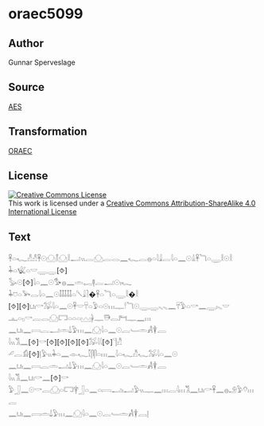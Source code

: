# oraec5099

## Author

Gunnar Sperveslage

## Source

[AES](https://github.com/simondschweitzer/aes)

## Transformation

[ORAEC](https://oraec.github.io/)

## License

<a rel="license" href="http://creativecommons.org/licenses/by-sa/4.0/"><img alt="Creative Commons License" style="border-width:0" src="https://i.creativecommons.org/l/by-sa/4.0/88x31.png" /></a><br />This work is licensed under a <a rel="license" href="http://creativecommons.org/licenses/by-sa/4.0/">Creative Commons Attribution-ShareAlike 4.0 International License</a>

## Text

𓋹𓏏𓆑𓀭𓀭𓋹𓇳𓈌𓋾𓈌𓎛𓂝𓏭𓐛𓈌𓐛𓂋𓈖𓆑𓐛𓐍𓏏𓇋𓇍𓐛𓇋𓏏𓈖𓇳𓏙𓋹𓆓𓏏𓇾𓎛𓇳𓎛<br>
𓇓𓏏𓆤𓏏𓎟𓇾𓇾[⯑]<br>
𓅭𓇳[⯑]𓇋𓏏𓈖𓇳𓅜𓐍𓈖𓏛𓉻𓊢𓐛𓂝𓇳𓏤𓆑<br>
𓇓𓈞𓏏𓅨𓂋𓇋𓏏𓈖𓇳𓄤𓄤𓄤𓄤𓄤𓏏𓌈𓇍𓍘�𓋹𓏏𓆓𓏏𓇾𓎛�𓎛<br>
[⯑][⯑]𓂓𓏤𓎡𓅮𓇋𓏏𓈖𓇳𓋹𓎟𓄜𓏏𓅱𓏏𓇳𓏥𓊃𓎗𓆓𓇳𓇾𓇾𓈅𓈅𓈖𓄜𓅱𓏏𓎡𓈖𓇾𓏤𓈅𓎟<br>
𓊵𓏏𓊪𓎡𓐛𓂋𓈌𓉐𓏏𓏏𓏏𓈉𓋀𓊃𓇥𓂋𓁀𓊃𓈖𓏥<br>
𓈖𓂓𓏤𓈖𓇯𓐛𓂝𓏛𓍑𓅱𓏥𓈖𓈌𓇋𓏏𓈖𓇳𓐛𓄑𓏛𓀻𓇉𓐙<br>
𓇋𓏭𓀢𓈖[⯑]𓎡[⯑][⯑][⯑][⯑]𓅮𓇋𓇋[⯑]𓊹𓀯<br>
𓄔𓐛𓀁[⯑]𓊤𓅱𓏭𓇓𓏏𓈖𓁹𓆑𓎿𓋴𓋴𓏏𓏥𓈖𓇋𓏏𓆑𓀯𓆑𓅮𓇋𓏏𓈖𓇳<br>
𓈖𓂓𓏤𓈖𓇯𓐛𓏛𓂝𓍑𓅱𓏥𓈖𓈌𓇋𓏏𓈖𓇳𓐛𓄑𓏛𓀻𓇉𓐙<br>
𓇋𓏭𓀢𓈖𓂓𓏤𓎡𓈖[⯑]𓎡<br>
𓅱𓃀𓈖𓇳𓎡𓐛𓈌𓏏𓉐𓋁𓃀𓏏𓈖𓏏𓇯𓂝𓏤𓂝𓅱𓏭𓊃𓈖𓏥𓐛𓇋𓏥𓀢𓈖𓂓𓏤𓎡𓋹𓈖𓐍𓄂𓅱𓄣𓏥𓐛<br>
𓈖𓂓𓏤𓈖𓇯𓏛𓍑𓅱𓏥𓈖𓈌𓇋𓏏𓈖𓇳𓐛𓄑𓏛𓀻𓇉𓐙𓊤<br>
